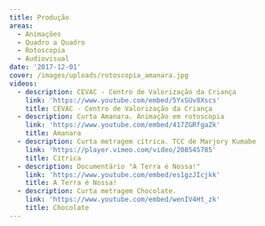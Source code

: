 ```yaml
---
title: Produção
areas:
  - Animações
  - Quadro a Quadro
  - Rotoscopia
  - Audiovisual
date: '2017-12-01'
cover: /images/uploads/rotoscopia_amanara.jpg
videos:
  - description: CEVAC - Centro de Valorização da Criança
    link: 'https://www.youtube.com/embed/5YxSUv8Xscs'
    title: CEVAC - Centro de Valorização da Criança
  - description: Curta Amanara. Animação em rotoscopia
    link: 'https://www.youtube.com/embed/417ZGRfgaZk'
    title: Amanara
  - description: Curta metragem cítrica. TCC de Marjory Kumabe
    link: 'https://player.vimeo.com/video/208545785'
    title: Cítrica
  - description: Documentário "A Terra é Nossa!"
    link: 'https://www.youtube.com/embed/es1gzJIcjkk'
    title: A Terra é Nossa!
  - description: Curta metragem Chocolate.
    link: 'https://www.youtube.com/embed/wenIV4Ht_zk'
    title: Chocolate
---
```


